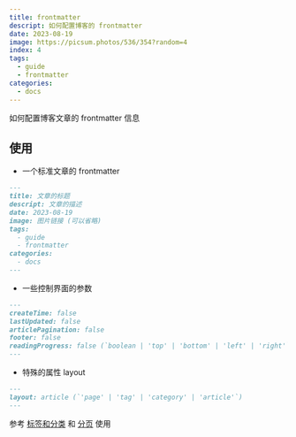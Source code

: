 ```yaml
---
title: frontmatter
descript: 如何配置博客的 frontmatter
date: 2023-08-19
image: https://picsum.photos/536/354?random=4
index: 4
tags:
  - guide
  - frontmatter
categories:
  - docs
---
```


如何配置博客文章的 frontmatter 信息

<!-- more -->

## 使用

- 一个标准文章的 frontmatter

```md
---
title: 文章的标题
descript: 文章的描述
date: 2023-08-19
image: 图片链接 (可以省略)
tags:
  - guide
  - frontmatter
categories:
  - docs
---
```

- 一些控制界面的参数

```md
---
createTime: false
lastUpdated: false
articlePagination: false
footer: false
readingProgress: false (`boolean | 'top' | 'bottom' | 'left' | 'right'`)
---
```

- 特殊的属性 layout

```md
---
layout: article (`'page' | 'tag' | 'category' | 'article'`)
---
```

参考 [标签和分类](./tag.md) 和 [分页](./pagination.md) 使用
